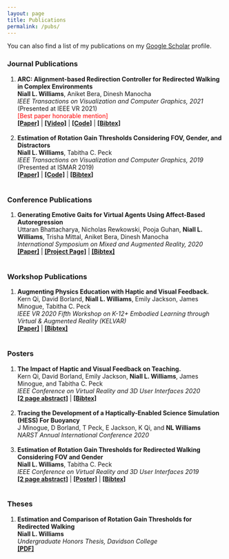 ```yaml
---
layout: page
title: Publications
permalink: /pubs/
---
```


You can also find a list of my publications on my <a href="https://scholar.google.com/citations?user=KIUsT1cAAAAJ" target="_blank">Google Scholar</a> profile.

<h3>Journal Publications</h3>

<ol>

<li>
<b>ARC: Alignment-based Redirection Controller for Redirected Walking in Complex Environments</b><br>
<b>Niall L. Williams</b>, Aniket Bera, Dinesh Manocha<br>
<i>IEEE Transactions on Visualization and Computer Graphics, 2021</i><br>
(Presented at IEEE VR 2021)<br>
<span style="color:red">[Best paper honorable mention]</span><br>
<a href="../files/publications/williams2021arc.pdf" target="_blank"><b>[Paper]</b></a> | <a href="https://www.youtube.com/watch?v=myz2Qnyaj7Q" target="_blank"><b>[Video]</b></a> | <a href="https://github.com/pasumi/pasumi" target="_blank"><b>[Code]</b></a> | <a href="../files/bib/williams2021arc.txt" target="_blank"><b>[Bibtex]</b></a>
</li>
<br>

<li>
<b>Estimation of Rotation Gain Thresholds Considering FOV, Gender, and Distractors</b><br>
<b>Niall L. Williams</b>, Tabitha C. Peck<br>
<i>IEEE Transactions on Visualization and Computer Graphics, 2019</i><br>
(Presented at ISMAR 2019)<br>
<a href="../files/publications/williams2019estimation.pdf" target="_blank"><b>[Paper]</b></a> | <a href="https://github.com/niallw/Redirected-Walking-Thresholds" target="_blank"><b>[Code]</b></a> | <a href="../files/bib/williams2019estimation.txt" target="_blank"><b>[Bibtex]</b></a>
</li>
<br>

</ol>

<h3>Conference Publications</h3>

<ol>

<li>
<b>Generating Emotive Gaits for Virtual Agents Using Affect-Based Autoregression</b><br>
Uttaran Bhattacharya, Nicholas Rewkowski, Pooja Guhan, <b>Niall L. Williams</b>, Trisha Mittal, Aniket Bera, Dinesh Manocha<br>
<i>International Symposium on Mixed and Augmented Reality, 2020</i><br>
<a href="../files/publications/bhattacharya2020generating.pdf" target="_blank"><b>[Paper]</b></a> | <a href="https://gamma.umd.edu/gen_emotive_gaits/" target="_blank"><b>[Project Page]</b></a> | <a href="../files/bib/bhattacharya2020generating.txt" target="_blank"><b>[Bibtex]</b></a>
</li><br>

</ol>

<h3>Workshop Publications</h3>

<ol>

<li>
<b>Augmenting Physics Education with Haptic and Visual Feedback.</b><br>
Kern Qi, David Borland, <b>Niall L. Williams</b>, Emily Jackson, James Minogue, Tabitha C. Peck<br>
<i>IEEE VR 2020 Fifth Workshop on K-12+ Embodied Learning through Virtual & Augmented Reality (KELVAR)</i><br>
<a href="../files/publications/qi2020augmenting.pdf" target="_blank"><b>[Paper]</b></a> | <a href="../files/bib/qi2020augmenting.txt" target="_blank"><b>[Bibtex]</b></a>
</li><br>

</ol>

<h3>Posters</h3>

<ol>

<li>
<b>The Impact of Haptic and Visual Feedback on Teaching.</b><br>
Kern Qi, David Borland, Emily Jackson, <b>Niall L. Williams</b>, James Minogue, and Tabitha C. Peck<br>
<i>IEEE Conference on Virtual Reality and 3D User Interfaces 2020</i><br>
<a href="../files/publications/qi2020impact.pdf" target="_blank"><b>[2 page abstract]</b></a> | <a href="../files/bib/qi2020impact.txt" target="_blank"><b>[Bibtex]</b></a>
</li><br>

<li>
<b>Tracing the Development of a Haptically-Enabled Science Simulation (HESS) For Buoyancy</b><br>
J  Minogue, D Borland, T Peck, E Jackson, K Qi, and <b>NL Williams</b><br>
<i>NARST Annual International Conference 2020</i><br>
</li><br>

<li>
<b>Estimation of Rotation Gain Thresholds for Redirected Walking Considering FOV and Gender</b><br>
<b>Niall L. Williams</b>, Tabitha C. Peck<br>
<i>IEEE Conference on Virtual Reality and 3D User Interfaces 2019</i><br>
<a href="../files/publications/williams2019poster.pdf" target="_blank"><b>[2 page abstract]</b></a> | <a href="../files/publications/williams2019poster_ppt.pdf" target="_blank"><b>[Poster]</b></a> | <a href="../files/bib/williams2019estimation_poster.txt" target="_blank"><b>[Bibtex]</b></a>
</li><br>

</ol>

<h3>Theses</h3>

<ol>

<li>
<b>Estimation and Comparison of Rotation Gain Thresholds for Redirected Walking</b><br>
<b>Niall L. Williams</b><br>
<i>Undergraduate Honors Thesis, Davidson College</i><br>
<a href="../files/publications/williams2019thesis.pdf" target="_blank"><b>[PDF]</b></a>
</li><br>

</ol>


<!-- <li class="paper">
  <b>TITLE</b><br>
  AUTHORS<br>
  <i>CONFERENCE/JOURNAL</i><br>
  <a href="../files/publications/PAPER.pdf" target="_blank"><b>[Paper]</b></a> | <a href="https://github.com/niallw/CODE" target="_blank"><b>[Code]</b></a> | <a href="../files/bib/CITATION.txt" target="_blank"><b>[Bibtex]</b></a></a>
</li> -->